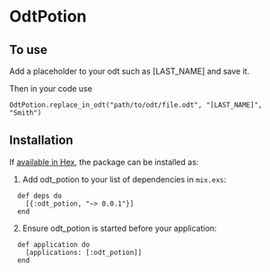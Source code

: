 # OdtPotion

## To use

Add a placeholder to your odt such as [LAST_NAME] and save it.

Then in your code use

```
OdtPotion.replace_in_odt("path/to/odt/file.odt", "[LAST_NAME]", "Smith")
```

## Installation

If [available in Hex](https://hex.pm/docs/publish), the package can be installed as:

  1. Add odt_potion to your list of dependencies in `mix.exs`:
```
  def deps do
    [{:odt_potion, "~> 0.0.1"}]
  end
```
  2. Ensure odt_potion is started before your application:
```
  def application do
    [applications: [:odt_potion]]
  end
```
